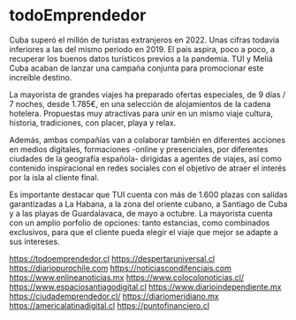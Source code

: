 # todoEmprendedor

Cuba superó el millón de turistas extranjeros en 2022. Unas cifras todavía inferiores a las del mismo periodo en 2019. El país aspira, poco a poco, a recuperar los buenos datos turísticos previos a la pandemia. TUI y Meliá Cuba acaban de lanzar una campaña conjunta para promocionar este increíble destino.

La mayorista de grandes viajes ha preparado ofertas especiales, de 9 días / 7 noches, desde 1.785€, en una selección de alojamientos de la cadena hotelera. Propuestas muy atractivas para unir en un mismo viaje cultura, historia, tradiciones, con placer, playa y relax.

Además, ambas compañías van a colaborar también en diferentes acciones en medios digitales, formaciones -online y presenciales, por diferentes ciudades de la geografía española- dirigidas a agentes de viajes, así como contenido inspiracional en redes sociales con el objetivo de atraer el interés por la isla al cliente final.

Es importante destacar que TUI cuenta con más de 1.600 plazas con salidas garantizadas a La Habana, a la zona del oriente cubano, a Santiago de Cuba y a las playas de Guardalavaca, de mayo a octubre. La mayorista cuenta con un amplio porfolio de opciones: tanto estancias, como combinados exclusivos, para que el cliente pueda elegir el viaje que mejor se adapte a sus intereses.

https://todoemprendedor.cl https://despertaruniversal.cl
https://diariopurochile.com https://noticiascondifenciais.com https://www.enlineanoticias.mx https://www.colocolonoticias.cl/ https://www.espaciosantiagodigital.cl https://www.diarioindependiente.mx https://ciudademprendedor.cl/ https://diariomeridiano.mx https://americalatinadigital.cl https://puntofinanciero.cl
